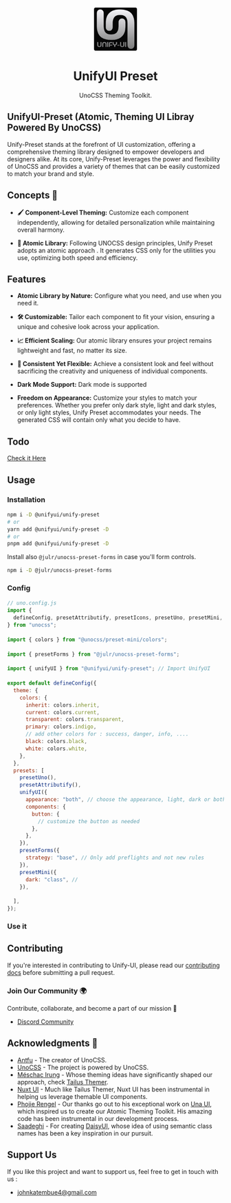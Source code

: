 <p align="center">
  <img src="./favicon-dark.png" style="width:100px;" />
  <h1 align="center">UnifyUI Preset</h1>
  <p align="center">UnoCSS Theming Toolkit.</p>
</p>


## UnifyUI-Preset (Atomic, Theming UI Libray Powered By UnoCSS)

Unify-Preset stands at the forefront of UI customization, offering a comprehensive theming library designed to empower developers and designers alike. At its core, Unify-Preset leverages the power and flexibility of UnoCSS and provides a variety of themes that can be easily customized to match your brand and style.

## Concepts 🧠

- **🖌️ Component-Level Theming:**  Customize each component independently, allowing for detailed personalization while maintaining overall harmony.

- **🎯 Atomic Library:** Following UNOCSS design principles, Unify Preset adopts an atomic approach . It generates CSS only for the utilities you use, optimizing both speed and efficiency.


## Features

- **Atomic Library by Nature:** Configure what you need, and use when you need it.
  
- **🛠️ Customizable:** Tailor each component to fit your vision, ensuring a unique and cohesive look across your application.
  
- **📈 Efficient Scaling:** Our atomic library ensures your project remains lightweight and fast, no matter its size.
  
- **🎨 Consistent Yet Flexible:** Achieve a consistent look and feel without sacrificing the creativity and uniqueness of individual components.
  
- **Dark Mode Support:** Dark mode is supported
  
- **Freedom on Appearance:** Customize your styles to match your preferences. Whether you prefer only dark style, light and dark styles, or only light styles, Unify Preset accommodates your needs. The generated CSS will contain only what you decide to have.


## Todo

[Check it Here](./Todo.md)

## Usage

### Installation 

```bash
npm i -D @unifyui/unify-preset
# or
yarn add @unifyui/unify-preset -D
# or
pnpm add @unifyui/unify-preset -D
```

Install also `@julr/unocss-preset-forms` in case you'll form controls.

```bash
npm i -D @julr/unocss-preset-forms
```


### Config
```js
// uno.config.js
import {
  defineConfig, presetAttributify, presetIcons, presetUno, presetMini, presetWebFonts,
} from "unocss";

import { colors } from "@unocss/preset-mini/colors";

import { presetForms } from "@julr/unocss-preset-forms"; 

import { unifyUI } from "@unifyui/unify-preset"; // Import UnifyUI

export default defineConfig({
  theme: {
    colors: {
      inherit: colors.inherit,
      current: colors.current,
      transparent: colors.transparent,
      primary: colors.indigo,
      // add other colors for : success, danger, info, ....
      black: colors.black,
      white: colors.white,
    },
  },
  presets: [
    presetUno(),
    presetAttributify(),
    unifyUI({
      appearance: "both", // choose the appearance, light, dark or both, by default it's fault
      components: {
        button: {
          // customize the button as needed
        },
      },
    }),
    presetForms({
      strategy: "base", // Only add preflights and not new rules
    }),
    presetMini({
      dark: "class", //  
    }),
    
  ],
});


```

### Use it


## Contributing

If you're interested in contributing to Unify-UI, please read our [contributing docs](CONTRIBUTING.MD) before submitting a pull request.

### Join Our Community 🌍

Contribute, collaborate, and become a part of our mission 🚀
- [Discord Community](https://discord.gg/6VN6zTPZAy)


## Acknowledgments 🌟

- [Antfu](https://github.com/antfu) - The creator of UnoCSS.
- [UnoCSS](https://github.com/unocss/unocss) - The project is powered by UnoCSS.
- [Méschac Irung](https://github.com/Meschacirung) - Whose theming ideas have significantly shaped our approach, check [Tailus Themer](https://github.com/Tailus-UI/themer).
- [Nuxt UI](https://github.com/nuxt/ui) - Much like Tailus Themer,  Nuxt UI has been instrumental in helping us leverage themable UI components.
- [Phojie Rengel](https://github.com/phojie) - Our thanks go out to his exceptional work on [Una UI](https://github.com/una-ui/una-ui), which inspired us to create our Atomic Theming Toolkit. His amazing code has been instrumental in our development process.
- [Saadeghi](https://github.com/saadeghi) - For creating [DaisyUI](https://github.com/saadeghi/daisyui), whose idea of using semantic class names has been a key inspiration in our pursuit.


## Support Us

If you like this project and want to support us, feel free to get in touch with us : 

- [johnkatembue4@gmail.com](mailto:johnkatembue4@gmail.com)



